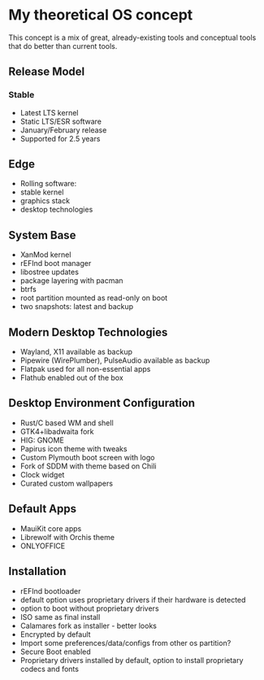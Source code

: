 # My theoretical OS concept
This concept is a mix of great, already-existing tools and conceptual tools that do better than current tools.
## Release Model
### Stable
* Latest LTS kernel
* Static LTS/ESR software
* January/February release
* Supported for 2.5 years
## Edge
* Rolling software:
*  stable kernel
* graphics stack
* desktop technologies
## System Base
* XanMod kernel
* rEFInd boot manager
* libostree updates
* package layering with pacman
* btrfs
* root partition mounted as read-only on boot
* two snapshots: latest and backup
## Modern Desktop Technologies
* Wayland, X11 available as backup
* Pipewire (WirePlumber), PulseAudio available as backup
* Flatpak used for all non-essential apps
* Flathub enabled out of the box
## Desktop Environment Configuration
* Rust/C based WM and shell
* GTK4+libadwaita fork
* HIG: GNOME
* Papirus icon theme with tweaks
* Custom Plymouth boot screen with logo
* Fork of SDDM with theme based on Chili
* Clock widget
* Curated custom wallpapers
## Default Apps
* MauiKit core apps
* Librewolf with Orchis theme
* ONLYOFFICE
## Installation
* rEFInd bootloader
* default option uses proprietary drivers if their hardware is detected
* option to boot without proprietary drivers
* ISO same as final install
* Calamares fork as installer - better looks
* Encrypted by default
* Import some preferences/data/configs from other os partition?
* Secure Boot enabled
* Proprietary drivers installed by default, option to install proprietary codecs and fonts
